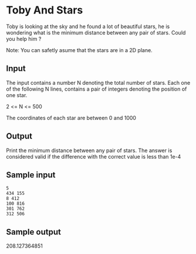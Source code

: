 # Toby And Stars

Toby is looking at the sky and he found a lot of beautiful stars, he is
wondering what is the minimum distance between any pair of stars. Could you
help him ?

Note: You can safetly asume that the stars are in a 2D plane.

## Input

The input contains a number N denoting the total number of stars. Each one of
the following N lines, contains a pair of integers denoting the position of
one star.

2 <= N <= 500

The coordinates of each star are between 0 and 1000

## Output

Print the minimum distance between any pair of stars. The answer is considered
valid if the difference with the correct value is less than 1e-4

## Sample input

```
5
434 155
8 412
100 816
301 762
312 506
```

## Sample output

208.127364851
